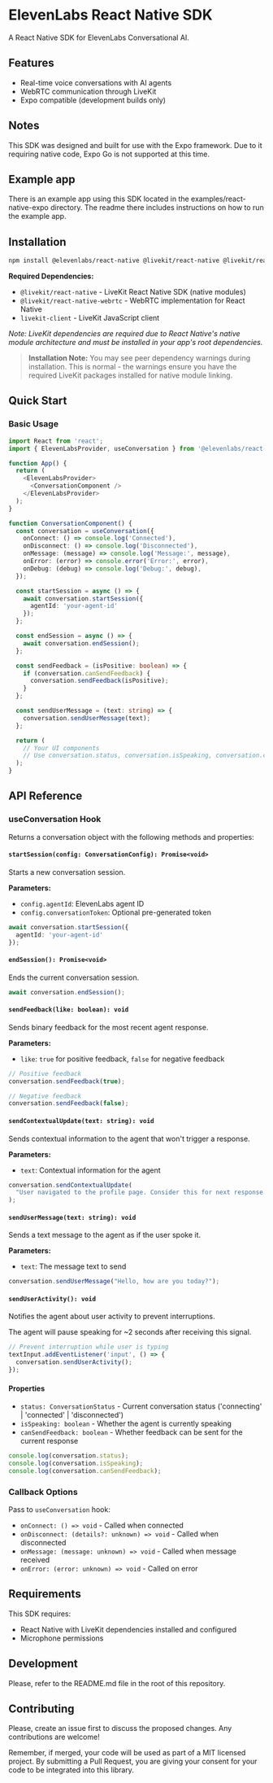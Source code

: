 # ElevenLabs React Native SDK

A React Native SDK for ElevenLabs Conversational AI.

## Features

- Real-time voice conversations with AI agents
- WebRTC communication through LiveKit
- Expo compatible (development builds only)

## Notes

This SDK was designed and built for use with the Expo framework. Due to it requiring native code, Expo Go is not supported at this time.

## Example app

There is an example app using this SDK located in the examples/react-native-expo directory. The readme there includes instructions on how to run the example app.

## Installation

```bash
npm install @elevenlabs/react-native @livekit/react-native @livekit/react-native-webrtc livekit-client
```

**Required Dependencies:**
- `@livekit/react-native` - LiveKit React Native SDK (native modules)
- `@livekit/react-native-webrtc` - WebRTC implementation for React Native
- `livekit-client` - LiveKit JavaScript client

*Note: LiveKit dependencies are required due to React Native's native module architecture and must be installed in your app's root dependencies.*

> **Installation Note:** You may see peer dependency warnings during installation. This is normal - the warnings ensure you have the required LiveKit packages installed for native module linking.

## Quick Start

### Basic Usage

```typescript
import React from 'react';
import { ElevenLabsProvider, useConversation } from '@elevenlabs/react-native';

function App() {
  return (
    <ElevenLabsProvider>
      <ConversationComponent />
    </ElevenLabsProvider>
  );
}

function ConversationComponent() {
  const conversation = useConversation({
    onConnect: () => console.log('Connected'),
    onDisconnect: () => console.log('Disconnected'),
    onMessage: (message) => console.log('Message:', message),
    onError: (error) => console.error('Error:', error),
    onDebug: (debug) => console.log('Debug:', debug),
  });

  const startSession = async () => {
    await conversation.startSession({
      agentId: 'your-agent-id'
    });
  };

  const endSession = async () => {
    await conversation.endSession();
  };

  const sendFeedback = (isPositive: boolean) => {
    if (conversation.canSendFeedback) {
      conversation.sendFeedback(isPositive);
    }
  };

  const sendUserMessage = (text: string) => {
    conversation.sendUserMessage(text);
  };

  return (
    // Your UI components
    // Use conversation.status, conversation.isSpeaking, conversation.canSendFeedback
  );
}
```

## API Reference

### useConversation Hook

Returns a conversation object with the following methods and properties:

#### `startSession(config: ConversationConfig): Promise<void>`

Starts a new conversation session.

**Parameters:**
- `config.agentId`: ElevenLabs agent ID
- `config.conversationToken`: Optional pre-generated token

```typescript
await conversation.startSession({
  agentId: 'your-agent-id'
});
```

#### `endSession(): Promise<void>`

Ends the current conversation session.

```typescript
await conversation.endSession();
```

#### `sendFeedback(like: boolean): void`

Sends binary feedback for the most recent agent response.

**Parameters:**
- `like`: `true` for positive feedback, `false` for negative feedback

```typescript
// Positive feedback
conversation.sendFeedback(true);

// Negative feedback
conversation.sendFeedback(false);
```

#### `sendContextualUpdate(text: string): void`

Sends contextual information to the agent that won't trigger a response.

**Parameters:**
- `text`: Contextual information for the agent

```typescript
conversation.sendContextualUpdate(
  "User navigated to the profile page. Consider this for next response."
);
```

#### `sendUserMessage(text: string): void`

Sends a text message to the agent as if the user spoke it.

**Parameters:**
- `text`: The message text to send

```typescript
conversation.sendUserMessage("Hello, how are you today?");
```

#### `sendUserActivity(): void`

Notifies the agent about user activity to prevent interruptions.

The agent will pause speaking for ~2 seconds after receiving this signal.

```typescript
// Prevent interruption while user is typing
textInput.addEventListener('input', () => {
  conversation.sendUserActivity();
});
```

#### Properties

- `status: ConversationStatus` - Current conversation status ('connecting' | 'connected' | 'disconnected')
- `isSpeaking: boolean` - Whether the agent is currently speaking
- `canSendFeedback: boolean` - Whether feedback can be sent for the current response

```typescript
console.log(conversation.status);
console.log(conversation.isSpeaking);
console.log(conversation.canSendFeedback);
```

### Callback Options

Pass to `useConversation` hook:

- `onConnect: () => void` - Called when connected
- `onDisconnect: (details?: unknown) => void` - Called when disconnected
- `onMessage: (message: unknown) => void` - Called when message received
- `onError: (error: unknown) => void` - Called on error

## Requirements

This SDK requires:
- React Native with LiveKit dependencies installed and configured
- Microphone permissions

## Development

Please, refer to the README.md file in the root of this repository.

## Contributing

Please, create an issue first to discuss the proposed changes. Any contributions are welcome!

Remember, if merged, your code will be used as part of a MIT licensed project. By submitting a Pull Request, you are giving your consent for your code to be integrated into this library.